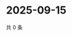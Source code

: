# 2025-09-15

共 0 条

<!-- BEGIN ZHIHUVIDEO -->
<!-- 最后更新时间 Mon Sep 15 2025 02:12:57 GMT+0800 (China Standard Time) -->

<!-- END ZHIHUVIDEO -->
